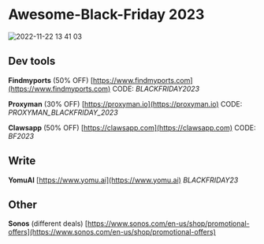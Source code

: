 # Awesome-Black-Friday 2023

![2022-11-22 13 41 03](https://user-images.githubusercontent.com/738921/203316739-6fc312d0-ea6e-47f6-b183-e91e674cbcd9.jpg)


## Dev tools

**Findmyports** (50% OFF) [https://www.findmyports.com](https://www.findmyports.com) CODE: *BLACKFRIDAY2023*

**Proxyman** (30% OFF) [https://proxyman.io](https://proxyman.io) CODE: *PROXYMAN_BLACKFRIDAY_2023*

**Clawsapp** (50% OFF) [https://clawsapp.com](https://clawsapp.com) CODE: *BF2023*

## Write

**YomuAI** [https://www.yomu.ai](https://www.yomu.ai) *BLACKFRIDAY23*

## Other

**Sonos** (different deals) [https://www.sonos.com/en-us/shop/promotional-offers](https://www.sonos.com/en-us/shop/promotional-offers)



